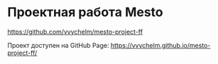 # Проектная работа Mesto
https://github.com/vvychelm/mesto-project-ff

Проект доступен на GitHub Page: https://vvychelm.github.io/mesto-project-ff/